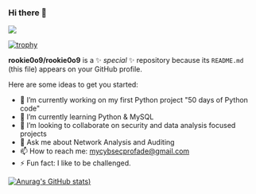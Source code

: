 ### Hi there 👋

![](https://komarev.com/ghpvc/?username=rookie0o9)

[![trophy](https://github-profile-trophy.vercel.app/?username=rookie0o9&theme=onedark)](https://github.com/rookie0o9/github-profile-trophy)


**rookie0o9/rookie0o9** is a ✨ _special_ ✨ repository because its `README.md` (this file) appears on your GitHub profile.

Here are some ideas to get you started:

- 🔭 I’m currently working on my first Python project "50 days of Python code"
- 🌱 I’m currently learning Python & MySQL 
- 👯 I’m looking to collaborate on security and data analysis focused projects
- 💬 Ask me about Network Analysis and Auditing
- 📫 How to reach me: mycybsecprofade@gmail.com
- ⚡ Fun fact: I like to be challenged.


[![Anurag's GitHub stats](https://github-readme-stats.vercel.app/api?username=rookie0o9&show_icons=true&theme=radical))](https://github.com/rookie0o9/github-readme-stats)
